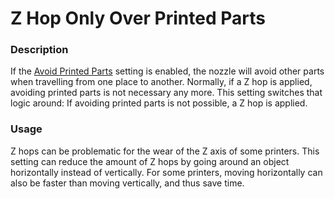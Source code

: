 Z Hop Only Over Printed Parts
====
### **Description**
If the [Avoid Printed Parts](travel_avoid_other_parts.md) setting is enabled, the nozzle will avoid other parts when travelling from one place to another. Normally, if a Z hop is applied, avoiding printed parts is not necessary any more. This setting switches that logic around: If avoiding printed parts is not possible, a Z hop is applied.

### **Usage**
Z hops can be problematic for the wear of the Z axis of some printers. This setting can reduce the amount of Z hops by going around an object horizontally instead of vertically. For some printers, moving horizontally can also be faster than moving vertically, and thus save time.